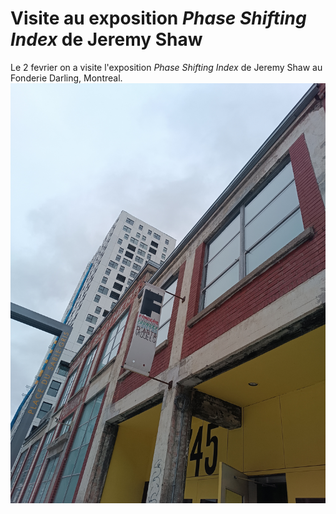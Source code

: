 # Visite au exposition _Phase Shifting Index_ de Jeremy Shaw

Le 2 fevrier on a visite l'exposition _Phase Shifting Index_ de Jeremy Shaw au Fonderie Darling, Montreal.
![](https://github.com/danaspivac/H24_V11_inspirations_SPIVAC/blob/main/JEREMY_SHAW_phase_shifting_index/media/fonderie_exterieur.jpg?raw=true)




